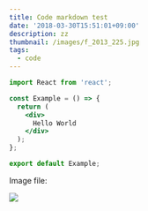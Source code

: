 ```yaml
---
title: Code markdown test
date: '2018-03-30T15:51:01+09:00'
description: zz
thumbnail: /images/f_2013_225.jpg
tags:
  - code
---
```

```jsx
import React from 'react';

const Example = () => {
  return (
    <div>
      Hello World
    </div>
  );
};

export default Example;
```

Image file:

![](/images/f_2013_002_factes.jpg)
